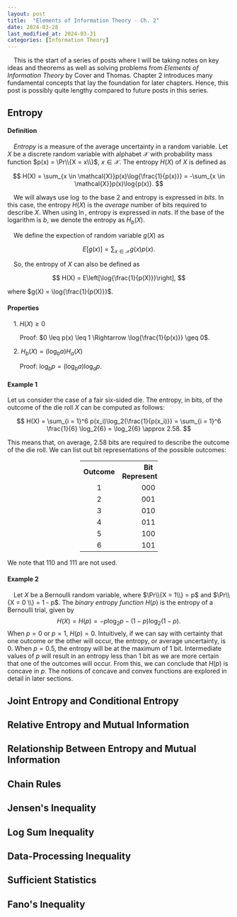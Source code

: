 ```yaml
---
layout: post
title:  "Elements of Information Theory - Ch. 2"
date: 2024-03-28
last_modified_at: 2024-03-31
categories: [Information Theory]
---
```


&emsp;This is the start of a series of posts where I will be taking notes on key ideas and theorems as well as solving problems from *Elements of Information Theory* by Cover and Thomas. Chapter 2 introduces many fundamental concepts that lay the foundation for later chapters. Hence, this post is possibly quite lengthy compared to future posts in this series.

## Entropy
#### Definition
&emsp;*Entropy* is a measure of the average uncertainty in a random variable. Let $X$ be a discrete random variable with alphabet $\mathcal{X}$ with probability mass function $p(x) = \Pr\\{X = x\\}$, $x \in \mathcal{X}$. The entropy $H(X)$ of $X$ is defined as

$$ H(X) = \sum_{x \in \mathcal{X}}p(x)\log{\frac{1}{p(x)}} = -\sum_{x \in \mathcal{X}}p(x)\log{p(x)}. $$

&emsp;We will always use $\log$ to the base 2 and entropy is expressed in *bits*. In this case, the entropy $H(X)$ is the *average* number of bits required to describe $X$. When using $\ln$, entropy is expressed in *nats*. If the base of the logarithm is $b$, we denote the entropy as $H_b(X)$.

&emsp;We define the expection of random variable $g(X)$ as 

$$ E[g(x)] = \sum_{x \in \mathcal{X}} g(x)p(x). $$

&emsp;So, the entropy of $X$ can also be defined as 

$$ H(X) = E\left[\log{\frac{1}{p(X)}}\right], $$ 

where $g(X) = \log{\frac{1}{p(X)}}$.

#### Properties

&emsp;1. $H(X) \geq 0$

&emsp;&emsp;Proof: $0 \leq p(x) \leq 1 \Rightarrow \log{\frac{1}{p(x)}} \geq 0$.

&emsp;2. $H_b(X) = (\log_b{a})H_a(X)$

&emsp;&emsp;Proof: $\log_b{p} = (\log_b{a}) \log_a{p}$.

#### Example 1

Let us consider the case of a fair six-sided die. The entropy, in bits, of the outcome of the die roll $X$ can be computed as follows:

$$ H(X) = \sum_{i = 1}^6 p(x_i)\log_2{\frac{1}{p(x_i)}} = \sum_{i = 1}^6 \frac{1}{6} \log_2{6} = \log_2{6} \approx 2.58. $$

This means that, on average, $2.58$ bits are required to describe the outcome of the die roll. We can list out bit representations of the possible outcomes:

<table style="width: 35%; text-align: center; margin-right: auto; margin-left: auto;">
  <tr>
    <th>Outcome</th>
    <th>Bit Representation</th>
  </tr>
  <tr>
    <td>1</td>
    <td>000</td>
  </tr>
  <tr>
    <td>2</td>
    <td>001</td>
  </tr>
  <tr>
    <td>3</td>
    <td>010</td>
  </tr>
  <tr>
    <td>4</td>
    <td>011</td>
  </tr>
  <tr>
    <td>5</td>
    <td>100</td>
  </tr>
  <tr>
    <td>6</td>
    <td>101</td>
  </tr>
</table>

We note that $110$ and $111$ are not used.

#### Example 2
&emsp;Let $X$ be a Bernoulli random variable, where $\Pr\\{X = 1\\} = p$ and $\Pr\\{X = 0 \\} = 1 - p$. The *binary entropy function* $H(p)$ is the entropy of a Bernoulli trial, given by
$$ H(X) = H(p) = -p\log_2{p} - (1 - p)\log_2{(1-p)}. $$
When $p = 0$ or $p = 1$, $H(p) = 0$. Intuitively, if we can say with certainty that one outcome or the other will occur, the entropy, or average uncertainty, is $0$. When $p = 0.5$, the entropy will be at the maximum of $1$ bit. Intermediate values of $p$ will result in an entropy less than $1$ bit as we are more certain that one of the outcomes will occur. From this, we can conclude that $H(p)$ is concave in $p$. The notions of concave and convex functions are explored in detail in later sections.

## Joint Entropy and Conditional Entropy

## Relative Entropy and Mutual Information

## Relationship Between Entropy and Mutual Information

## Chain Rules

## Jensen's Inequality

## Log Sum Inequality

## Data-Processing Inequality

## Sufficient Statistics

## Fano's Inequality